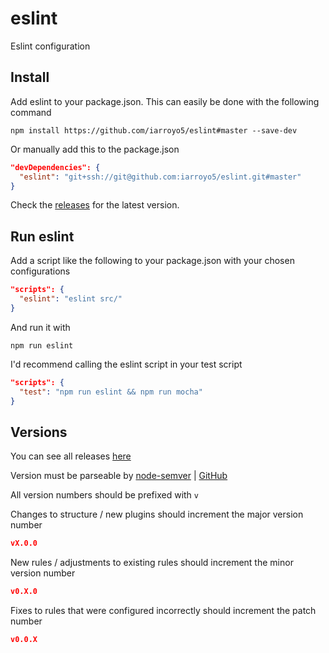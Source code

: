 # eslint
Eslint configuration

## Install
Add eslint to your package.json. This can easily be done with the following command

```shell
npm install https://github.com/iarroyo5/eslint#master --save-dev
```

Or manually add this to the package.json

```json
"devDependencies": {
  "eslint": "git+ssh://git@github.com:iarroyo5/eslint.git#master"
}
```

Check the [releases](https://github.com/iarroyo5/eslint/releases) for the latest version.

## Run eslint

Add a script like the following to your package.json with your chosen configurations

```json
"scripts": {
  "eslint": "eslint src/"
}
```

And run it with

```shell
npm run eslint
```

I'd recommend calling the eslint script in your test script

```json
"scripts": {
  "test": "npm run eslint && npm run mocha"
}
```

## Versions

You can see all releases [here](https://github.com/iarroyo5/eslint/releases)

Version must be parseable by [node-semver](https://docs.npmjs.com/misc/semver) | [GitHub](https://github.com/npm/node-semver)

All version numbers should be prefixed with `v`

Changes to structure / new plugins should increment the major version number

```json
vX.0.0
```

New rules / adjustments to existing rules should increment the minor version number

```json
v0.X.0
```

Fixes to rules that were configured incorrectly should increment the patch number

```json
v0.0.X
```